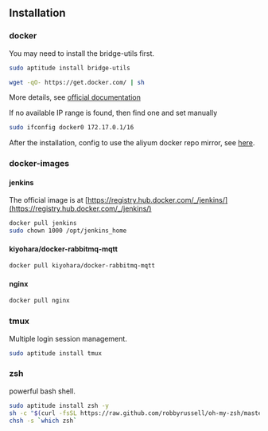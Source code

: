 ## Installation

### docker

You may need to install the bridge-utils first.
```sh
sudo aptitude install bridge-utils
```

```sh
wget -qO- https://get.docker.com/ | sh
```
More details, see [official documentation](https://docs.docker.com/installation/ubuntulinux/)

If no available IP range is found, then find one and set manually
```sh
sudo ifconfig docker0 172.17.0.1/16
```

After the installation, config to use the aliyum docker repo mirror, see [here](http://help.aliyun.com/knowledge_detail.htm?knowledgeId=5974865).


### docker-images
#### jenkins
The official image is at [https://registry.hub.docker.com/_/jenkins/](https://registry.hub.docker.com/_/jenkins/)
```sh
docker pull jenkins
sudo chown 1000 /opt/jenkins_home
```

#### kiyohara/docker-rabbitmq-mqtt
```sh
docker pull kiyohara/docker-rabbitmq-mqtt
```

#### nginx
```sh
docker pull nginx
```

### tmux
Multiple login session management.

```sh
sudo aptitude install tmux
```

### zsh
powerful bash shell.
```sh
sudo aptitude install zsh -y
sh -c "$(curl -fsSL https://raw.github.com/robbyrussell/oh-my-zsh/master/tools/install.sh)"
chsh -s `which zsh`
```
